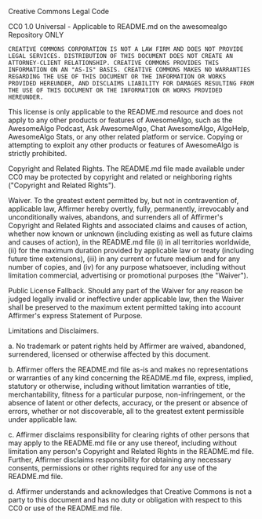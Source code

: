 Creative Commons Legal Code

CC0 1.0 Universal - Applicable to README.md on the awesomealgo Repository ONLY

    CREATIVE COMMONS CORPORATION IS NOT A LAW FIRM AND DOES NOT PROVIDE
    LEGAL SERVICES. DISTRIBUTION OF THIS DOCUMENT DOES NOT CREATE AN
    ATTORNEY-CLIENT RELATIONSHIP. CREATIVE COMMONS PROVIDES THIS
    INFORMATION ON AN "AS-IS" BASIS. CREATIVE COMMONS MAKES NO WARRANTIES
    REGARDING THE USE OF THIS DOCUMENT OR THE INFORMATION OR WORKS
    PROVIDED HEREUNDER, AND DISCLAIMS LIABILITY FOR DAMAGES RESULTING FROM
    THE USE OF THIS DOCUMENT OR THE INFORMATION OR WORKS PROVIDED
    HEREUNDER.

This license is only applicable to the README.md resource and does not apply to any other products or features of AwesomeAlgo, such as the AwesomeAlgo Podcast, Ask AwesomeAlgo, Chat AwesomeAlgo, AlgoHelp, AwesomeAlgo Stats, or any other related platform or service. Copying or attempting to exploit any other products or features of AwesomeAlgo is strictly prohibited.

Copyright and Related Rights. The README.md file made available under CC0 may be protected by copyright and related or neighboring rights ("Copyright and Related Rights").

Waiver. To the greatest extent permitted by, but not in contravention of, applicable law, Affirmer hereby overtly, fully, permanently, irrevocably and unconditionally waives, abandons, and surrenders all of Affirmer's Copyright and Related Rights and associated claims and causes of action, whether now known or unknown (including existing as well as future claims and causes of action), in the README.md file (i) in all territories worldwide, (ii) for the maximum duration provided by applicable law or treaty (including future time extensions), (iii) in any current or future medium and for any number of copies, and (iv) for any purpose whatsoever, including without limitation commercial, advertising or promotional purposes (the "Waiver").

Public License Fallback. Should any part of the Waiver for any reason be judged legally invalid or ineffective under applicable law, then the Waiver shall be preserved to the maximum extent permitted taking into account Affirmer's express Statement of Purpose.

Limitations and Disclaimers.

a. No trademark or patent rights held by Affirmer are waived, abandoned, surrendered, licensed or otherwise affected by this document.

b. Affirmer offers the README.md file as-is and makes no representations or warranties of any kind concerning the README.md file, express, implied, statutory or otherwise, including without limitation warranties of title, merchantability, fitness for a particular purpose, non-infringement, or the absence of latent or other defects, accuracy, or the present or absence of errors, whether or not discoverable, all to the greatest extent permissible under applicable law.

c. Affirmer disclaims responsibility for clearing rights of other persons that may apply to the README.md file or any use thereof, including without limitation any person's Copyright and Related Rights in the README.md file. Further, Affirmer disclaims responsibility for obtaining any necessary consents, permissions or other rights required for any use of the README.md file.

d. Affirmer understands and acknowledges that Creative Commons is not a party to this document and has no duty or obligation with respect to this CC0 or use of the README.md file.
